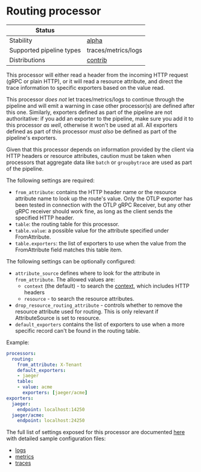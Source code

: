 # Routing processor


| Status                   |                     |
| ------------------------ |---------------------|
| Stability                | [alpha]             |
| Supported pipeline types | traces/metrics/logs |
| Distributions            | [contrib]           |

This processor will either read a header from the incoming HTTP request (gRPC or plain HTTP), or it will read a resource attribute, and direct the trace information to specific exporters based on the value read.

This processor *does not* let traces/metrics/logs to continue through the pipeline and will emit a warning in case other processor(s) are defined after this one.
Similarly, exporters defined as part of the pipeline are not authoritative: if you add an exporter to the pipeline, make sure you add it to this processor *as well*, otherwise it won't be used at all.
All exporters defined as part of this processor *must also* be defined as part of the pipeline's exporters.

Given that this processor depends on information provided by the client via HTTP headers or resource attributes, caution must be taken when processors that aggregate data like `batch` or `groupbytrace` are used as part of the pipeline.

The following settings are required:

- `from_attribute`: contains the HTTP header name or the resource attribute name to look up the route's value. Only the OTLP exporter has been tested in connection with the OTLP gRPC Receiver, but any other gRPC receiver should work fine, as long as the client sends the specified HTTP header.
- `table`: the routing table for this processor.
- `table.value`: a possible value for the attribute specified under FromAttribute.
- `table.exporters`: the list of exporters to use when the value from the FromAttribute field matches this table item.

The following settings can be optionally configured:

- `attribute_source` defines where to look for the attribute in `from_attribute`. The allowed values are:
  - `context` (the default) - to search the [context][context_docs], which includes HTTP headers
  - `resource` - to search the resource attributes.
- `drop_resource_routing_attribute` - controls whether to remove the resource attribute used for routing. This is only relevant if AttributeSource is set to resource.
- `default_exporters` contains the list of exporters to use when a more specific record can't be found in the routing table.

Example:

```yaml
processors:
  routing:
    from_attribute: X-Tenant
    default_exporters:
    - jaeger
    table:
    - value: acme
      exporters: [jaeger/acme]
exporters:
  jaeger:
    endpoint: localhost:14250
  jaeger/acme:
    endpoint: localhost:24250
```

The full list of settings exposed for this processor are documented [here](./config.go) with detailed sample configuration files:

- [logs](./testdata/config_logs.yaml)
- [metrics](./testdata/config_metrics.yaml)
- [traces](./testdata/config_traces.yaml)

[context_docs]: https://github.com/open-telemetry/opentelemetry-specification/blob/main/specification/context/README.md

[alpha]:https://github.com/open-telemetry/opentelemetry-collector#alpha
[contrib]:https://github.com/open-telemetry/opentelemetry-collector-releases/tree/main/distributions/otelcol-contrib
